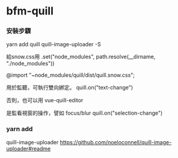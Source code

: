 # bfm-quill

### 安裝步驟

yarn add quill quill-image-uploader  -S

給snow.css用
.set("node_modules", path.resolve(__dirname, "./node_modules"))

@import "~node_modules/quill/dist/quill.snow.css";

用於監聽，可執行雙向綁定。
quill.on("text-change")

否則，也可以用 vue-quill-editor

是監看視窗的操作，譬如 focus/blur
quill.on("selection-change")

### yarn add 
quill-image-uploader
https://github.com/noeloconnell/quill-image-uploader#readme
